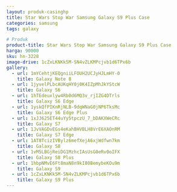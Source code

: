 ```yaml
---
layout: produk-casinghp
title: Star Wars Stop War Samsung Galaxy S9 Plus Case
categories: samsung
tags: galaxy

# Produk
product-title: Star Wars Stop War Samsung Galaxy S9 Plus Case
harga: 90000
sku: hn-3228
image-drive: 1cZxLKNKk5M-SN4vZLKMPcjvb1d6TPx6b
gallery:
  - url: 1mYCehtjKEQgniiLFOUH2UCJyHJLmHY-0
    title: Galaxy Note 8
  - url: 1jyvelPLbcAUKqHY0j0K4IZpMhJkYStcW
    title: Galaxy S6
  - url: 1hTEdeuxlyw4Rb0d6MQ3v_rjIZG4DTrls
    title: Galaxy S6 Edge
  - url: 1yskQfPIKnRjNLB-9dqWNaG0jNP6TksMc
    title: Galaxy S6 Edge Plus
  - url: 1xJJ625ET44uYy5tpczU_7_bDAKXWeCRc
    title: Galaxy S7
  - url: 1JvVAGDvEGs4eKahBHVBLH8VrE6XAOnRM
    title: Galaxy S7 Edge
  - url: 1AT8TcizIVBylz6mefXejA6xjWdfwn7km
    title: Galaxy S8
  - url: 1vM5LBGjReiDG1MzhcIAsUsG0eRv0oIFX
    title: Galaxy S8 Plus
  - url: 1hbpNMvE6Ft8maN8n9kI80BemybeKOu9m
    title: Galaxy S9
  - url: 1cZxLKNKk5M-SN4vZLKMPcjvb1d6TPx6b
    title: Galaxy S9 Plus
---
```

